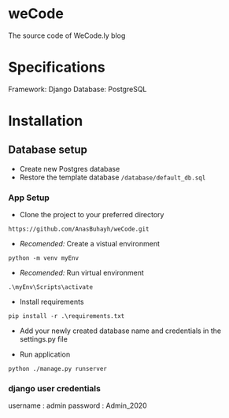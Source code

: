 # weCode
The source code of WeCode.ly blog

# Specifications
Framework: Django
Database: PostgreSQL

# Installation

## Database setup

- Create new Postgres database
- Restore the template database  `/database/default_db.sql`


### App Setup

- Clone the project to your preferred directory

`https://github.com/AnasBuhayh/weCode.git`

- *Recomended:* Create a vistual environment

`python -m venv myEnv`

- *Recomended:* Run virtual environment

`.\myEnv\Scripts\activate`

- Install requirements

`pip install -r .\requirements.txt`

- Add your newly created database name and credentials in the settings.py file

- Run application

`python ./manage.py runserver`

### django user credentials

username : admin
password : Admin_2020